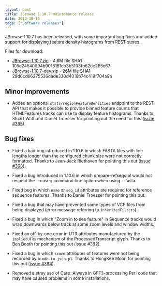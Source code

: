 ```yaml
---
layout: post
title: JBrowse 1.10.7 maintenance release
date: 2013-10-15
tags: ["Software releases"]
---
```


JBrowse 1.10.7 has been released, with some important bug fixes and added support for displaying feature density histograms from REST stores.

Files for download:

*   [JBrowse-1.10.7.zip](/wordpress/wp-content/plugins/download-monitor/download.php?id=75 "download JBrowse-1.10.7.zip") - 4.6M
file SHA1 105e24540994b9018191cb3b5103fb62dc285c67
*   [JBrowse-1.10.7-dev.zip](https://jbrowse.org/wordpress/wp-content/plugins/download-monitor/download.php?id=76 "download JBrowse-1.10.7-dev.zip") - 26M
file SHA1 29d6cd66275536dade330d4016b74c419f704a9a

## Minor improvements

*   Added an optional `stats/regionFeatureDensities` endpoint to the
REST API that makes it possible to provide binned feature counts
that HTMLFeatures tracks can use to display feature histograms.
Thanks to Stuart Watt and Daniel Troesser for pointing out the need
for this ([issue #365](https://github.com/gmod/jbrowse/issues/365)).

## Bug fixes

*   Fixed a bad bug introduced in 1.10.6 in which FASTA files with line
lengths longer than the configured chunk size were not correctly
formatted.  Thanks to Jean-Jack Riethoven for pointing this out
([issue #363](https://github.com/gmod/jbrowse/issues/363)).

*   Fixed a bug introduced in 1.10.6 in which prepare-refseqs.pl would
not respect the --noseq command-line option when using --fasta.

*   Fixed bug in which `name` or `seq_id` attributes are required for
reference sequence features.  Thanks to Daniel Troesser for
pointing this out.

*   Fixed a bug that may have prevented some types of VCF files from
being displayed (error message referring to `inheritedFilters`).

*   Fixed a bug in which "Zoom in to see feature" in Sequence tracks
would wrap downwards below track at some zoom levels and window
widths.

*   Fixed an off-by-one error in UTR attributes manufactured by the
`impliedUTRs` mechanism of the ProcessedTranscript glyph.  Thanks
to Ben Booth for pointing this out ([issue #362](https://github.com/gmod/jbrowse/issues/362)).

*   Fixed a bug in which `score` attributes of features were not being
recorded by `biodb-to-json.pl`.  Thanks to HongKee Moon for
pointing this out ([issue #364](https://github.com/gmod/jbrowse/issues/364)).

*   Removed a stray use of Carp::Always in GFF3-processing Perl code
that may have caused problems in some installations.